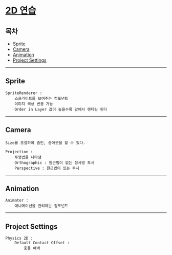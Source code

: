 <!-- @format -->

# [2D 연습](https://youtu.be/v_Y5FH_tCpc?list=PLO-mt5Iu5TeYI4dbYwWP8JqZMC9iuUIW2)

## 목차

- [Sprite](#sprite)
- [Camera](#camera)
- [Animation](#animation)
- [Project Settings](#project-settings)

---

## Sprite

```
SpriteRenderer :
    스프라이트를 보여주는 컴포넌트
    이미지 색상 변경 가능
    Order in Layer 값이 높을수록 앞에서 렌더링 된다

```

---

## Camera

```
Size를 조절하여 줌인, 줌아웃을 할 수 있다.

Projection :
    투영법을 나타냄
    Orthographic : 원근법이 없는 정사영 투시
    Perspective : 원근법이 있는 투시

```

---

## Animation

```
Animator :
    애니메이션을 관리하는 컴포넌트
```

---

## Project Settings

```
Physics 2D :
    Default Contact Offset :
        충돌 여백

```
